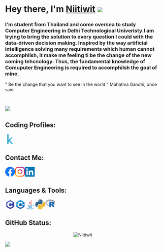 # Hey there, I'm  [Niitiwit](https://drive.google.com/drive/folders/1-HmcEEdsnxLHIv2ycChNwBuuJCJWfIwE?usp=sharing) <img src="[https://media.giphy.com/stickers/hi-HMUBjBWVbjiYU.gif](https://media.giphy.com/media/HMUBjBWVbjiYU/giphy.gif)" width="25px"> 


### I'm student from Thailand and come oversea to study Computer Engineering in Delhi Technological Univeristy.I am trying to bring the solution to every question I could with the data-driven decision making. Inspired by the way artificial intelligence solving many requirements which human cannot accomphlish, it make me feeling ti be the change of the new coming tehcnology. Thus, the fundamental knowledge of Comuputer Engineering is required to accomphilsh the goal of mine. 

" Be the change that you want to see in the world " 
Mahatma Gandhi, once said.

<br />


![](https://visitor-badge.glitch.me/badge?page_id=Niitiwit.Niitiwit")

## Coding Profiles:
<a href="https://www.kaggle.com/nitiwitkuldiloke2023">
  <img align="left" alt="Niitiwit's Leetcode" width="32px" src="https://github.com/dhruba-datta/dhruba-datta/blob/main/assets/kaggle.svg" />
</a>

<br />
<br />

## Contact Me:
<a href="https://www.facebook.com/alife.o.actuality">
  <img align="left" alt="Niitiwit's Facebook" width="32px" src="https://github.com/dhruba-datta/dhruba-datta/blob/main/assets/facebook.svg" />
</a>
<a href="https://www.instagram.com/k.nitiwit/">
  <img align="left" alt="Niitiwit's Instagram" width="32px" src="https://github.com/dhruba-datta/dhruba-datta/blob/main/assets/instagram.svg" />
</a>
<a href="https://www.linkedin.com/in/nitiwit-kuldiloke-454454197/">
  <img align="left" alt="Niitiwit's LinkedIN" width="32px" src="https://github.com/dhruba-datta/dhruba-datta/blob/main/assets/linkedin.svg" />
</a>


<br />

<br />

## Languages & Tools:


<img align="left" alt="c" width="33px" src="https://github.com/dhruba-datta/dhruba-datta/blob/main/assets/c-programming.svg" />
<img align="left" alt="c++" width="33px" src="https://github.com/dhruba-datta/dhruba-datta/blob/main/assets/c++.svg" />
<img align="left" alt="html" width="32px" src="https://github.com/dhruba-datta/dhruba-datta/blob/main/assets/java.svg" />
<img align="left" alt="css" width="32px" src="https://github.com/dhruba-datta/dhruba-datta/blob/main/assets/python.svg" />
<img align="left" alt="css" width="32px" src="https://github.com/dhruba-datta/dhruba-datta/blob/main/assets/r-programming-language-icon.svg" />


<br />
<br />


## GitHub Status:

<p align="center"> <img src="https://github-readme-stats.vercel.app/api?username=Niitiwit&show_icons=true&hide_border=true&bg_color=00000000&text_color=3498db&hide=issues" alt="Niitiwit" />
  
![](./assets/bottom_header.svg)
